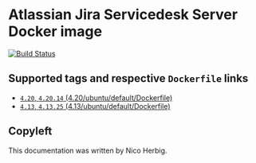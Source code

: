# Atlassian Jira Servicedesk Server Docker image

[![Build Status](https://github.com/nicoherbigio/docker-atlassian-jira-servicedesk-server/actions/workflows/build-docker-images.yml/badge.svg)](https://github.com/nicoherbigio/docker-atlassian-jira-servicedesk-server/actions/workflows/build-docker-images.yml)

## Supported tags and respective `Dockerfile` links

 * [`4.20`, `4.20.14` (4.20/ubuntu/default/Dockerfile)](https://github.com/nicoherbigio/docker-atlassian-jira-servicedesk-server/blob/main/4.20/debian/default/Dockerfile)
 * [`4.13`, `4.13.25` (4.13/ubuntu/default/Dockerfile)](https://github.com/nicoherbigio/docker-atlassian-jira-servicedesk-server/blob/main/4.13/debian/default/Dockerfile)

## Copyleft

This documentation was written by Nico Herbig.
